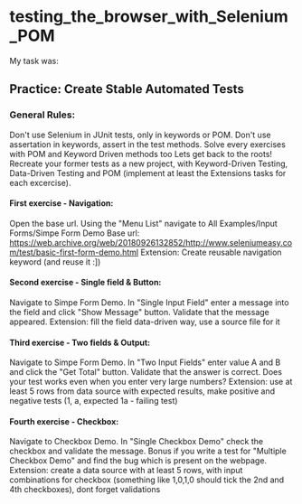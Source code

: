 # testing_the_browser_with_Selenium_POM
My task was:

## Practice: Create Stable Automated Tests

### General Rules:

Don't use Selenium in JUnit tests, only in keywords or POM.
Don't use assertation in keywords, assert in the test methods.
Solve every exercises with POM and Keyword Driven methods too
Lets get back to the roots! Recreate your former tests as a new project, with Keyword-Driven Testing, Data-Driven Testing and POM (implement at least the Extensions tasks for each excercise).

#### First exercise - Navigation:

Open the base url. Using the "Menu List" navigate to All Examples/Input Forms/Simpe Form Demo
Base url: https://web.archive.org/web/20180926132852/http://www.seleniumeasy.com/test/basic-first-form-demo.html
Extension: Create reusable navigation keyword (and reuse it :])

#### Second exercise - Single field & Button:

Navigate to Simpe Form Demo. In "Single Input Field" enter a message into the field and click "Show Message" button. Validate that the message appeared.
Extension: fill the field data-driven way, use a source file for it

#### Third exercise - Two fields & Output:

Navigate to Simpe Form Demo. In "Two Input Fields" enter value A and B and click the "Get Total" button. Validate that the answer is correct.
Does your test works even when you enter very large numbers?
Extension: use at least 5 rows from data source with expected results, make positive and negative tests (1, a, expected 1a - failing test)

#### Fourth exercise - Checkbox:

Navigate to Checkbox Demo. In "Single Checkbox Demo" check the checkbox and validate the message.
Bonus if you write a test for "Multiple Checkbox Demo" and find the bug which is present on the webpage.
Extension: create a data source with at least 5 rows, with input combinations for checkbox (something like 1,0,1,0 should tick the 2nd and 4th checkboxes), dont forget validations
